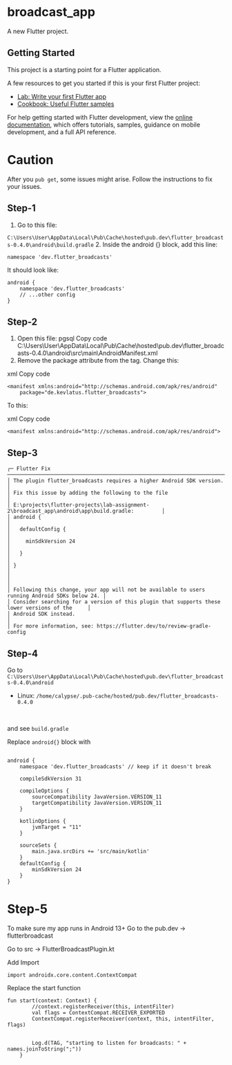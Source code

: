 # broadcast_app

A new Flutter project.

## Getting Started

This project is a starting point for a Flutter application.

A few resources to get you started if this is your first Flutter project:

- [Lab: Write your first Flutter app](https://docs.flutter.dev/get-started/codelab)
- [Cookbook: Useful Flutter samples](https://docs.flutter.dev/cookbook)

For help getting started with Flutter development, view the
[online documentation](https://docs.flutter.dev/), which offers tutorials,
samples, guidance on mobile development, and a full API reference.

# Caution
After you `pub get`, some issues might arise. Follow the instructions to fix your issues.

## Step-1
1. Go to this file:

`C:\Users\User\AppData\Local\Pub\Cache\hosted\pub.dev\flutter_broadcasts-0.4.0\android\build.gradle`
2. Inside the android {} block, add this line:
```
namespace 'dev.flutter_broadcasts'
```
It should look like:

```
android {
    namespace 'dev.flutter_broadcasts'
    // ...other config
}
```

## Step-2
1. Open this file:
pgsql
Copy code
C:\Users\User\AppData\Local\Pub\Cache\hosted\pub.dev\flutter_broadcasts-0.4.0\android\src\main\AndroidManifest.xml
2. Remove the package attribute from the <manifest> tag.
Change this:

xml
Copy code
```
<manifest xmlns:android="http://schemas.android.com/apk/res/android"
    package="de.kevlatus.flutter_broadcasts">
```
To this:

xml
Copy code
```
<manifest xmlns:android="http://schemas.android.com/apk/res/android">
```

## Step-3
```
┌─ Flutter Fix ─────────────────────────────────────────────────────────────────────────────────┐
│ The plugin flutter_broadcasts requires a higher Android SDK version.                          │
│ Fix this issue by adding the following to the file                                            │
│ E:\projects\flutter-projects\lab-assignment-2\broadcast_app\android\app\build.gradle:         │
│ android {                                                                                     │
│   defaultConfig {                                                                             │
│     minSdkVersion 24                                                                          │
│   }                                                                                           │
│ }                                                                                             │
│                                                                                               │
│ Following this change, your app will not be available to users running Android SDKs below 24. │
│ Consider searching for a version of this plugin that supports these lower versions of the     │
│ Android SDK instead.                                                                          │
│ For more information, see: https://flutter.dev/to/review-gradle-config         
```


## Step-4


Go to 
`C:\Users\User\AppData\Local\Pub\Cache\hosted\pub.dev\flutter_broadcasts-0.4.0\android`
- Linux: `/home/calypse/.pub-cache/hosted/pub.dev/flutter_broadcasts-0.4.0`
<br>

and see `build.gradle`


Replace `android{}` block with

```

android {
    namespace 'dev.flutter_broadcasts' // keep if it doesn't break

    compileSdkVersion 31

    compileOptions {
        sourceCompatibility JavaVersion.VERSION_11
        targetCompatibility JavaVersion.VERSION_11
    }

    kotlinOptions {
        jvmTarget = "11"
    }

    sourceSets {
        main.java.srcDirs += 'src/main/kotlin'
    }
    defaultConfig {
        minSdkVersion 24
    }
}
```

# Step-5
To make sure my app runs in Android 13+
Go to the pub.dev -> flutterbroadcast

Go to src -> FlutterBroadcastPlugin.kt

Add Import
```
import androidx.core.content.ContextCompat
```


Replace the start function
```
fun start(context: Context) {
        //context.registerReceiver(this, intentFilter)
        val flags = ContextCompat.RECEIVER_EXPORTED
        ContextCompat.registerReceiver(context, this, intentFilter, flags)


        Log.d(TAG, "starting to listen for broadcasts: " + names.joinToString(";"))
    }
```